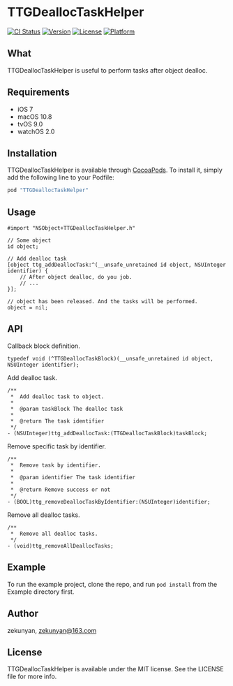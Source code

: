 # TTGDeallocTaskHelper

[![CI Status](http://img.shields.io/travis/zekunyan/TTGDeallocTaskHelper.svg?style=flat)](https://travis-ci.org/zekunyan/TTGDeallocTaskHelper)
[![Version](https://img.shields.io/cocoapods/v/TTGDeallocTaskHelper.svg?style=flat)](http://cocoapods.org/pods/TTGDeallocTaskHelper)
[![License](https://img.shields.io/cocoapods/l/TTGDeallocTaskHelper.svg?style=flat)](http://cocoapods.org/pods/TTGDeallocTaskHelper)
[![Platform](https://img.shields.io/cocoapods/p/TTGDeallocTaskHelper.svg?style=flat)](http://cocoapods.org/pods/TTGDeallocTaskHelper)

## What

TTGDeallocTaskHelper is useful to perform tasks after object dealloc.

## Requirements

* iOS 7
* macOS 10.8
* tvOS 9.0
* watchOS 2.0

## Installation

TTGDeallocTaskHelper is available through [CocoaPods](http://cocoapods.org). To install
it, simply add the following line to your Podfile:

```ruby
pod "TTGDeallocTaskHelper"
```

## Usage
```
#import "NSObject+TTGDeallocTaskHelper.h"

// Some object
id object;
        
// Add dealloc task
[object ttg_addDeallocTask:^(__unsafe_unretained id object, NSUInteger identifier) {
    // After object dealloc, do you job.
    // ...
}];

// object has been released. And the tasks will be performed.
object = nil;
```


## API
Callback block definition.  

```
typedef void (^TTGDeallocTaskBlock)(__unsafe_unretained id object, NSUInteger identifier);
```

Add dealloc task.
```
/**
 *  Add dealloc task to object.
 *
 *  @param taskBlock The dealloc task
 *
 *  @return The task identifier
 */
- (NSUInteger)ttg_addDeallocTask:(TTGDeallocTaskBlock)taskBlock;
```

Remove specific task by identifier.
```
/**
 *  Remove task by identifier.
 *
 *  @param identifier The task identifier
 *
 *  @return Remove success or not
 */
- (BOOL)ttg_removeDeallocTaskByIdentifier:(NSUInteger)identifier;
```

Remove all dealloc tasks.
```
/**
 *  Remove all dealloc tasks.
 */
- (void)ttg_removeAllDeallocTasks;
```

## Example

To run the example project, clone the repo, and run `pod install` from the Example directory first.

## Author

zekunyan, zekunyan@163.com

## License

TTGDeallocTaskHelper is available under the MIT license. See the LICENSE file for more info.
